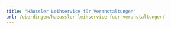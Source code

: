 ```yaml
---
title: "Häussler Leihservice für Veranstaltungen"
url: /eberdingen/haeussler-leihservice-fuer-veranstaltungen/
---
```

